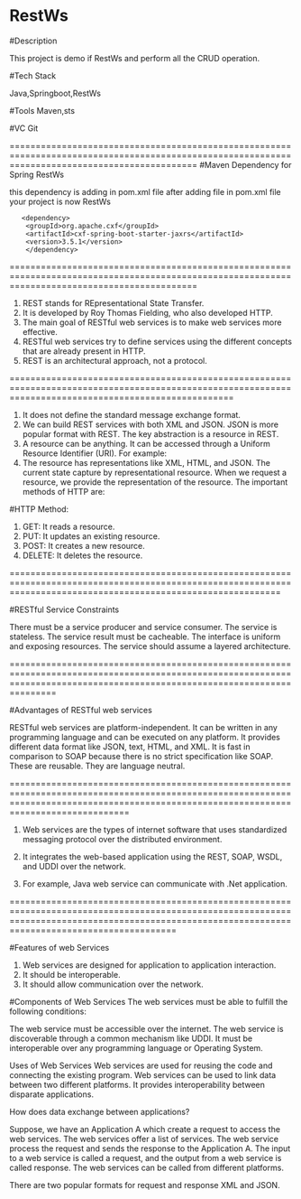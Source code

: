 # RestWs

#Description

This project is demo if RestWs and perform all the CRUD operation.

#Tech Stack

Java,Springboot,RestWs

#Tools
Maven,sts

#VC
Git


================================================================================================================================================
#Maven Dependency for Spring RestWs

this dependency is adding in pom.xml file after adding file in pom.xml file your project is now RestWs 

       <dependency>
		<groupId>org.apache.cxf</groupId>
		<artifactId>cxf-spring-boot-starter-jaxrs</artifactId>
		<version>3.5.1</version>
		</dependency>
		
================================================================================================================================================
1) REST stands for REpresentational State Transfer. 
2) It is developed by Roy Thomas Fielding, who also developed HTTP. 
3) The main goal of RESTful web services is to make web services more effective. 
4) RESTful web services try to define services using the different concepts that are already present in HTTP. 
5) REST is an architectural approach, not a protocol.

=======================================================================================================================================================

1) It does not define the standard message exchange format. 
2) We can build REST services with both XML and JSON. JSON is more popular format with REST. The key abstraction is a resource in REST. 
3) A resource can be anything. It can be accessed through a Uniform Resource Identifier (URI). For example:
4) The resource has representations like XML, HTML, and JSON. The current state capture by representational resource. When we request a resource, we provide the representation of the resource. The important methods of HTTP are:

#HTTP Method:

1) GET: It reads a resource.
2) PUT: It updates an existing resource.
3) POST: It creates a new resource.
4) DELETE: It deletes the resource.


================================================================================================================================================================


#RESTful Service Constraints

There must be a service producer and service consumer.
The service is stateless.
The service result must be cacheable.
The interface is uniform and exposing resources.
The service should assume a layered architecture.


===========================================================================================================================================================================

#Advantages of RESTful web services

RESTful web services are platform-independent.
It can be written in any programming language and can be executed on any platform.
It provides different data format like JSON, text, HTML, and XML.
It is fast in comparison to SOAP because there is no strict specification like SOAP.
These are reusable.
They are language neutral.

=========================================================================================================================================================================================

1) Web services are the types of internet software that uses standardized messaging protocol over the distributed environment. 

2) It integrates the web-based application using the REST, SOAP, WSDL, and UDDI over the network. 
3) For example, Java web service can communicate with .Net application.

==================================================================================================================================================================================================

#Features of web Services

1) Web services are designed for application to application interaction.
2) It should be interoperable.
3) It should allow communication over the network.


#Components of Web Services
The web services must be able to fulfill the following conditions:

The web service must be accessible over the internet.
The web service is discoverable through a common mechanism like UDDI.
It must be interoperable over any programming language or Operating System.


Uses of Web Services
Web services are used for reusing the code and connecting the existing program.
Web services can be used to link data between two different platforms.
It provides interoperability between disparate applications.

How does data exchange between applications?

Suppose, we have an Application A which create a request to access the web services. The web services offer a list of services. The web service process the request and sends the response to the Application A. The input to a web service is called a request, and the output from a web service is called response. The web services can be called from different platforms.


There are two popular formats for request and response XML and JSON.

